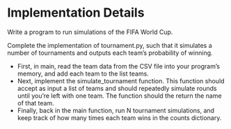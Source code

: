 # Implementation Details

Write a program to run simulations of the FIFA World Cup.

Complete the implementation of tournament.py, such that it simulates a number of tournaments and outputs each team’s probability of winning.

* First, in main, read the team data from the CSV file into your program’s memory, and add each team to the list teams.
* Next, implement the simulate_tournament function. This function should accept as input a list of teams and should repeatedly simulate rounds until you’re left with one team. The function should the return the name of that team.
* Finally, back in the main function, run N tournament simulations, and keep track of how many times each team wins in the counts dictionary.
